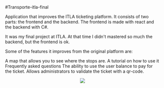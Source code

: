 #Transporte-itla-final

Application that improves the ITLA ticketing platform. It consists of two parts: the frontend and the backend. The frontend is made with react and the backend with C#.

It was my final project at ITLA. At that time I didn't mastered so much the backend, but the frontend is ok.

Some of the features it improves from the original platform are:

A map that allows you to see where the stops are.
A tutorial on how to use it
Frequently asked questions
The ability to use the user balance to pay for the ticket.
Allows administrators to validate the ticket with a qr-code.

<p align="center">
<img src="https://user-images.githubusercontent.com/59671227/234977077-7dd1a9c7-5e95-4766-a332-8a73c306777b.png">
</p>
